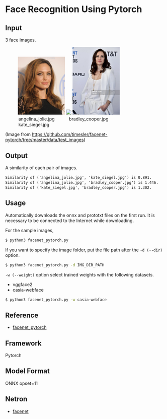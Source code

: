 # Face Recognition Using Pytorch

## Input
3 face images.
<figure>
<img src="data\angelina_jolie.jpg" width="150">
<img src="data\bradley_cooper.jpg" width="150">
<img src="data\kate_siegel.jpg" width="150">
<legend>angelina_jolie.jpg 　　　bradley_cooper.jpg　　　kate_siegel.jpg</legend>
</figure>

(Image from https://github.com/timesler/facenet-pytorch/tree/master/data/test_images)

## Output

A similarity of each pair of images.
```
Similarity of ('angelina_jolie.jpg', 'kate_siegel.jpg') is 0.891.
Similarity of ('angelina_jolie.jpg', 'bradley_cooper.jpg') is 1.446.
Similarity of ('kate_siegel.jpg', 'bradley_cooper.jpg') is 1.302.
```

## Usage
Automatically downloads the onnx and prototxt files on the first run.
It is necessary to be connected to the Internet while downloading.

For the sample images,
```bash
$ python3 facenet_pytorch.py
```

If you want to specify the image folder, put the file path after the `-d (--dir)` option.  
```bash
$ python3 facenet_pytorch.py -d IMG_DIR_PATH
```
`-w (--weight)` option select trained weights with the following datasets.

- vggface2
- casia-webface
```bash
$ python3 facenet_pytorch.py -w casia-webface
```

## Reference

- [facenet_pytorch](https://github.com/timesler/facenet-pytorch)

## Framework

Pytorch

## Model Format

ONNX opset=11

## Netron
 - [facenet](https://netron.app/?url=https://storage.googleapis.com/ailia-models/facenet-pytorch/vggface2.onnx.prototxt)
